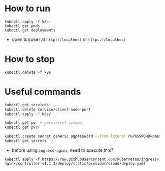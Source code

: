 # How to run
```
kubectl apply -f k8s
kubectl get pods
kubectl get deployments
```

* open browser at `http://localhost` or `https://localhost`

# How to stop
```
kubectl delete -f k8s
```

# Useful commands
```bash
kubectl get services
kubectl delete service/client-node-port
kubectl apply -f k8s/

kubectl get pv  # persistent volume
kubectl get pvc

kubectl create secret generic pgpassword --from-literal PGPASSWORD=password123
kubectl get secrets
```

* before using `ingress-nginx`, need to execute this?
```
kubectl apply -f https://raw.githubusercontent.com/kubernetes/ingress-nginx/controller-v1.1.1/deploy/static/provider/cloud/deploy.yaml
```